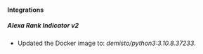 #### Integrations
##### Alexa Rank Indicator v2
- Updated the Docker image to: *demisto/python3:3.10.8.37233*.
